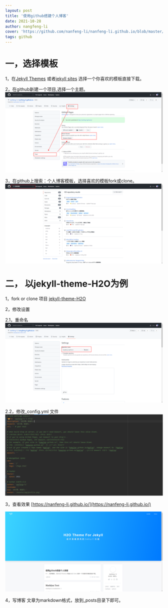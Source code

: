 ```yaml
---
layout: post
title: '使用github搭建个人博客'
date: 2021-10-28
author: nangfeng-li
cover: 'https://github.com/nanfeng-li/nanfeng-li.github.io/blob/master/assets/img/2021-10-28-%E4%BD%BF%E7%94%A8github%E6%90%AD%E5%BB%BA%E4%B8%AA%E4%BA%BA%E5%8D%9A%E5%AE%A2/img.png'
tags: github
---
```


# 一，选择模板

1，在[Jekyll Themes](http://jekyllthemes.org/) 或者[jekyll sites](https://github.com/jekyll/jekyll/wiki/Sites)
选择一个你喜欢的模板直接下载。

2，在github新建一个项目,选择一个主题。
![img](../assets/img/2021-10-28-使用github搭建个人博客/img.png)

3，在github上搜索：个人博客模板，选择喜欢的模板fork或clone。
![img](../assets/img/2021-10-28-使用github搭建个人博客/img_1.png)

# 二， 以jekyll-theme-H2O为例

1，fork or clone 项目
[jekyll-theme-H2O](https://github.com/kaeyleo/jekyll-theme-H2O)

2，修改设置

2.1，重命名
![img](../assets/img/2021-10-28-使用github搭建个人博客/img_2.png)

2.2，修改_config.yml 文件
![img](../assets/img/2021-10-28-使用github搭建个人博客/img_3.png)

3，查看效果
[https://nanfeng-li.github.io/](https://nanfeng-li.github.io/)

![img](../assets/img/2021-10-28-使用github搭建个人博客/img_4.png)

4，写博客 文章为markdown格式，放到_posts目录下即可。
